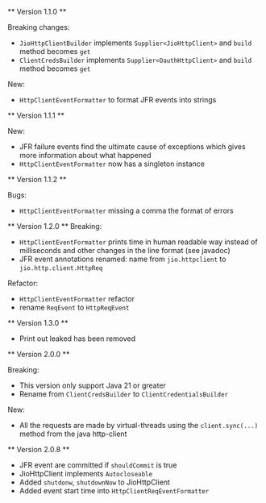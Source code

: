 ** Version 1.1.0 **

Breaking changes:

- `JioHttpClientBuilder` implements `Supplier<JioHttpClient>` and `build` method becomes `get`
- `ClientCredsBuilder` implements `Supplier<OauthHttpClient>` and `build` method becomes `get`

New:

- `HttpClientEventFormatter` to format JFR events into strings

** Version 1.1.1 **

New:

- JFR failure events find the ultimate cause of exceptions which gives more information about what
  happened
- `HttpClientEventFormatter` now has a singleton instance

** Version 1.1.2 **

Bugs:

- `HttpClientEventFormatter` missing a comma the format of errors

** Version 1.2.0 ** Breaking:

- `HttpClientEventFormatter` prints time in human readable way instead of milliseconds and other
  changes in the line format (see javadoc)
- JFR event annotations renamed: name from `jio.httpclient` to `jio.http.client.HttpReq`

Refactor:

- `HttpClientEventFormatter` refactor
- rename `ReqEvent` to `HttpReqEvent`

** Version 1.3.0 **

- Print out leaked has been removed

** Version 2.0.0 **

Breaking:

- This version only support Java 21 or greater
- Rename from `ClientCredsBuilder` to `ClientCredentialsBuilder`

New:

- All the requests are made by virtual-threads using the `client.sync(...)` method from the java
  http-client

** Version 2.0.8 **

- JFR event are committed if `shouldCommit` is true
- JioHttpClient implements `Autocloseable`
- Added `shutdonw`, `shutdownNow` to JioHttpClient
- Added event start time into `HttpClientReqEventFormatter`
